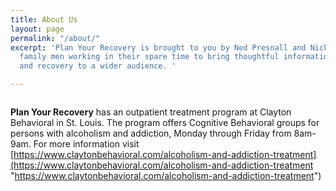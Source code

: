 ```yaml
---
title: About Us
layout: page
permalink: "/about/"
excerpt: 'Plan Your Recovery is brought to you by Ned Presnall and Nick Niles, two
  family men working in their spare time to bring thoughtful information about addiction
  and recovery to a wider audience. '

---
```

<img src="{{ site.baseurl }}/assets/images/nick_ned.jpg" alt="">

**Plan Your Recovery** has an outpatient treatment program at Clayton Behavioral in St. Louis. The program offers Cognitive Behavioral groups for persons with alcoholism and addiction, Monday through Friday from 8am-9am. For more information visit [https://www.claytonbehavioral.com/alcoholism-and-addiction-treatment](https://www.claytonbehavioral.com/alcoholism-and-addiction-treatment "https://www.claytonbehavioral.com/alcoholism-and-addiction-treatment")